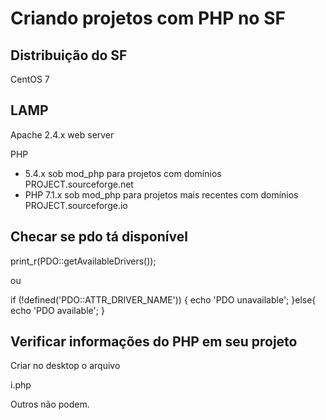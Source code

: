 # Criando projetos com PHP no SF

## Distribuição do SF

CentOS 7

## LAMP

Apache 2.4.x web server

PHP 

- 5.4.x sob mod_php para projetos com domínios PROJECT.sourceforge.net
- PHP 7.1.x sob mod_php para projetos mais recentes com domínios PROJECT.sourceforge.io

## Checar se pdo tá disponível

print_r(PDO::getAvailableDrivers());

ou

if (!defined('PDO::ATTR_DRIVER_NAME')) {
    echo 'PDO unavailable';
}else{
    echo 'PDO   available';
}

## Verificar informações do PHP em seu projeto

Criar no desktop o arquivo

i.php

<?php
phpinfo();

## Enviar os arquivos para o SF usando o sftp para a pasta htdocs

Caso sejam apenas arquivos, sem pastas. Quando for uma pasta com outras dentro, usar o SCP.

sftp ribafs@web.sourceforge.net
cd /home/project-web/joomlar/htdocs

Enviar os arquivos da pasta /home/user/sf/ em meu desktop para o htdocs no SF
put /home/user/sf/*

Verificando o arquivo i.php no site do projeto joomlar
https://joomlar.sourceforge.io/i.php

Parâmetros do php.ini

php_value memory_limit 32M

Alguns parâmetros podem ser alterados usando no início do arquivo php

 <?php ini_set("memory_limit", "32M"); ?>

Outros não podem.
